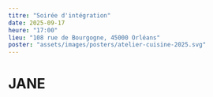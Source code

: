 ```yaml
---
titre: "Soirée d'intégration"
date: 2025-09-17
heure: "17:00"
lieu: "108 rue de Bourgogne, 45000 Orléans"
poster: "assets/images/posters/atelier-cuisine-2025.svg"
---
```


# JANE

